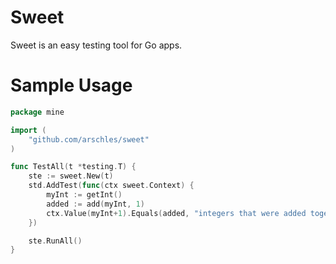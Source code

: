 # Sweet

Sweet is an easy testing tool for Go apps.

# Sample Usage

```go
package mine

import (
    "github.com/arschles/sweet"
)

func TestAll(t *testing.T) {
    ste := sweet.New(t)
    std.AddTest(func(ctx sweet.Context) {
        myInt := getInt()
        added := add(myInt, 1)
        ctx.Value(myInt+1).Equals(added, "integers that were added together")
    })

    ste.RunAll()
}
```
